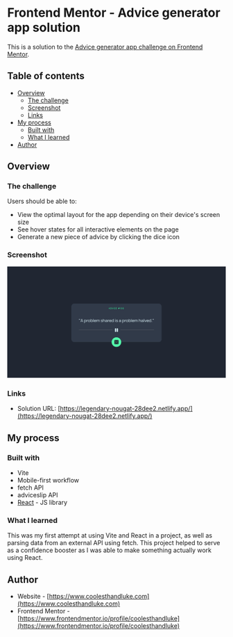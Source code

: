 # Frontend Mentor - Advice generator app solution

This is a solution to the [Advice generator app challenge on Frontend Mentor](https://www.frontendmentor.io/challenges/advice-generator-app-QdUG-13db).

## Table of contents

-   [Overview](#overview)
    -   [The challenge](#the-challenge)
    -   [Screenshot](#screenshot)
    -   [Links](#links)
-   [My process](#my-process)
    -   [Built with](#built-with)
    -   [What I learned](#what-i-learned)
-   [Author](#author)

## Overview

### The challenge

Users should be able to:

-   View the optimal layout for the app depending on their device's screen size
-   See hover states for all interactive elements on the page
-   Generate a new piece of advice by clicking the dice icon

### Screenshot

![](./screenshot.jpg)

### Links

-   Solution URL: [https://legendary-nougat-28dee2.netlify.app/](https://legendary-nougat-28dee2.netlify.app/)

## My process

### Built with

-   Vite
-   Mobile-first workflow
-   fetch API
-   adviceslip API
-   [React](https://reactjs.org/) - JS library

### What I learned

This was my first attempt at using Vite and React in a project, as well as parsing data from an external API using fetch. This project helped to serve as a confidence booster as I was able to make something actually work using React.

## Author

-   Website - [https://www.coolesthandluke.com](https://www.coolesthandluke.com)
-   Frontend Mentor - [https://www.frontendmentor.io/profile/coolesthandluke](https://www.frontendmentor.io/profile/coolesthandluke)

